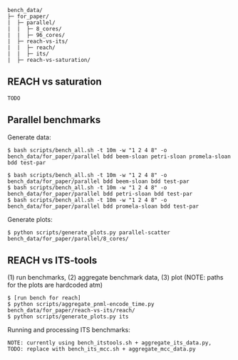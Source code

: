 
```
bench_data/
├─ for_paper/
|  ├─ parallel/
|  |  ├─ 8_cores/
|  |  ├─ 96_cores/
|  ├─ reach-vs-its/
|  |  ├─ reach/
|  |  ├─ its/
|  ├─ reach-vs-saturation/
```


## REACH vs saturation
```
TODO
```


## Parallel benchmarks

Generate data:
```
$ bash scripts/bench_all.sh -t 10m -w "1 2 4 8" -o bench_data/for_paper/parallel bdd beem-sloan petri-sloan promela-sloan bdd test-par

$ bash scripts/bench_all.sh -t 10m -w "1 2 4 8" -o bench_data/for_paper/parallel bdd beem-sloan bdd test-par
$ bash scripts/bench_all.sh -t 10m -w "1 2 4 8" -o bench_data/for_paper/parallel bdd petri-sloan bdd test-par
$ bash scripts/bench_all.sh -t 10m -w "1 2 4 8" -o bench_data/for_paper/parallel bdd promela-sloan bdd test-par
```

Generate plots:
```
$ python scripts/generate_plots.py parallel-scatter bench_data/for_paper/parallel/8_cores/
```


## REACH vs ITS-tools
(1) run benchmarks, (2) aggregate benchmark data, (3) plot (NOTE: paths for the plots are hardcoded atm)
```
$ [run bench for reach]
$ python scripts/aggregate_pnml-encode_time.py bench_data/for_paper/reach-vs-its/reach/
$ python scripts/generate_plots.py its
```


Running and processing ITS benchmarks:
```
NOTE: currently using bench_itstools.sh + aggregate_its_data.py, 
TODO: replace with bench_its_mcc.sh + aggregate_mcc_data.py
```

